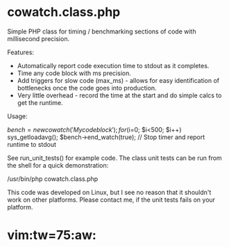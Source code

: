 # cowatch.class.php

Simple PHP class for timing / benchmarking sections of code with millisecond precision.

Features:

 - Automatically report code execution time to stdout as it completes.
 - Time any code block with ms precision.
 - Add triggers for slow code (max_ms) - allows for easy identification
   of bottlenecks once the code goes into production.
 - Very little overhead - record the time at the start and do simple calcs
   to get the runtime.

Usage:

   $bench = new cowatch('My code block');
   for ($i=0; $i<500; $i++)
      sys_getloadavg();
   $bench->end_watch(true);          // Stop timer and report runtime to stdout

See run_unit_tests() for example code. The class unit tests can be run from the
shell for a quick demonstration:

   /usr/bin/php cowatch.class.php

This code was developed on Linux, but I see no reason that it shouldn't work on
other platforms. Please contact me, if the unit tests fails on your platform.

# vim:tw=75:aw:
